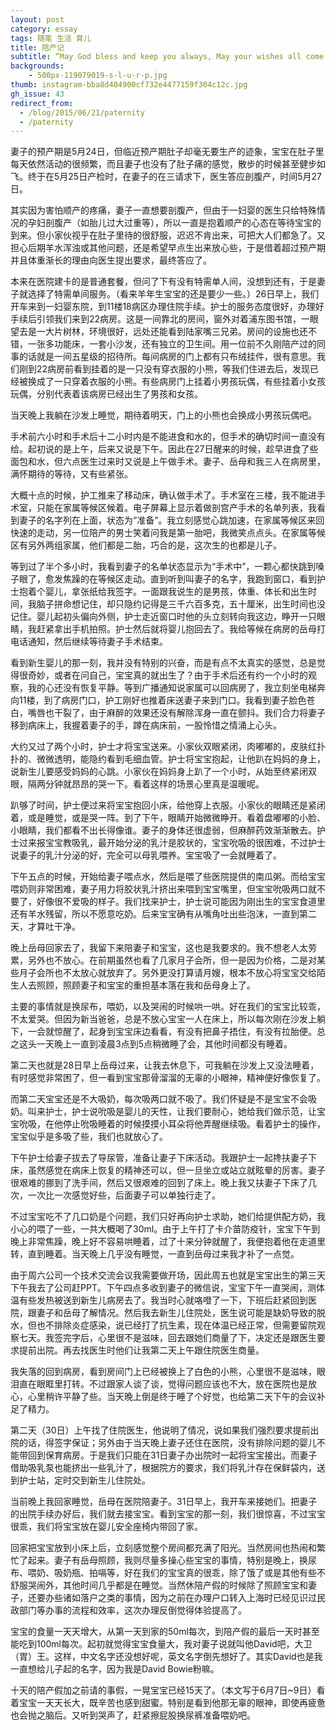 ```yaml
---
layout: post
category: essay
tags: 随笔 生活 育儿
title: 陪产记
subtitle: “May God bless and keep you always, May your wishes all come true” —— Bob Dylan, Forever Young
backgrounds:
    - 500px-119079019-s-l-u-r-p.jpg
thumb: instagram-bba8d404900cf732e4477159f304c12c.jpg
gh_issue: 43
redirect_from:
  - /blog/2015/06/21/paternity
  - /paternity
---
```


妻子的预产期是5月24日，但临近预产期肚子却毫无要生产的迹象，宝宝在肚子里每天依然活动的很频繁，而且妻子也没有了肚子痛的感觉，散步的时候甚至健步如飞。终于在5月25日产检时，在妻子的在三请求下，医生答应剖腹产，时间5月27日。

其实因为害怕顺产的疼痛，妻子一直想要剖腹产，但由于一妇婴的医生只给特殊情况的孕妇剖腹产（如胎儿过大过重等），所以一直是抱着顺产的心态在等待宝宝的到来。但小家伙视乎在肚子里待的很舒服，迟迟不肯出来，可把大人们都急了。又担心后期羊水浑浊或其他问题，还是希望早点生出来放心些，于是借着超过预产期并且体重渐长的理由向医生提出要求，最终答应了。

本来在医院建卡的是普通套餐，但问了下有没有特需单人间，没想到还有，于是妻子就选择了特需单间服务。（看来羊年生宝宝的还是要少一些。）26日早上，我们开车来到一妇婴东院，到11楼18病区办理住院手续。护士的服务态度很好，办理好手续后引领我们来到22病房。这是一间靠北的房间，窗外对着浦东图书馆，一眼望去是一大片树林，环境很好，远处还能看到陆家嘴三兄弟。房间的设施也还不错，一张多功能床，一套小沙发，还有独立的卫生间。用一位前不久刚陪产过的同事的话就是一间五星级的招待所。每间病房的门上都有只布绒挂件，很有意思。我们刚到22病房前看到挂着的是一只没有穿衣服的小熊，等我们住进去后，发现已经被换成了一只穿着衣服的小熊。有些病房门上挂着小男孩玩偶，有些挂着小女孩玩偶，分别代表着该病房已经出生了男孩和女孩。

当天晚上我躺在沙发上睡觉，期待着明天，门上的小熊也会换成小男孩玩偶吧。

手术前六小时和手术后十二小时内是不能进食和水的，但手术的确切时间一直没有给。起初说的是上午，后来又说是下午。因此在27日醒来的时候，趁早进食了些面包和水，但六点医生过来时又说是上午做手术。妻子、岳母和我三人在病房里，满怀期待的等待，又有些紧张。

大概十点的时候，护工推来了移动床，确认做手术了。手术室在三楼，我不能进手术室，只能在家属等候区候着。电子屏幕上显示着做剖宫产手术的名单列表，我看到妻子的名字列在上面，状态为“准备”。我立刻感觉心跳加速，在家属等候区来回快速的走动，另一位陪产的男士笑着问我是第一胎吧，我微笑点点头。在家属等候区有另外两组家属，他们都是二胎，巧合的是，这次生的也都是儿子。

等到过了半个多小时，我看到妻子的名单状态显示为“手术中”，一颗心都快跳到嗓子眼了，愈发焦躁的在等候区走动。直到听到叫妻子的名字，我跑到窗口，看到护士抱着个婴儿，拿张纸给我签字。一面跟我说生的是男孩，体重、体长和出生时间，我脑子拼命想记住，却只隐约记得是三千六百多克，五十厘米，出生时间也没记住。婴儿起初头偏向外侧，护士走近窗口时他的头立刻转向我这边，睁开一只眼睛，我赶紧拿出手机拍照。护士然后就将婴儿抱回去了。我给等候在病房的岳母打电话通知，然后继续等待妻子手术结束。

看到新生婴儿的那一刻，我并没有特别的兴奋，而是有点不太真实的感觉，总是觉得很奇妙，或者在问自己，宝宝真的就出生了？由于手术后还有约一个小时的观察，我的心还没有恢复平静。等到广播通知说家属可以回病房了，我立刻坐电梯奔向11楼，到了病房门口，护工刚好也推着床送妻子来到门口。我看到妻子脸色苍白，嘴唇也干裂了，由于麻醉的效果还没有解除浑身一直在颤抖。我们合力将妻子移到病床上，我握着妻子的手，蹲在病床前，一股怜惜之情涌上心头。

大约又过了两个小时，护士才将宝宝送来。小家伙双眼紧闭，肉嘟嘟的，皮肤红扑扑的、微微透明，能隐约看到毛细血管。护士将宝宝抱起，让他趴在妈妈的身上，说新生儿要感受妈妈的心跳。小家伙在妈妈身上趴了一个小时，从始至终紧闭双眼，隔两分钟就昂昂的哭一下。看着这样的场景心里真是温暖呢。

趴够了时间，护士便过来将宝宝抱回小床，给他穿上衣服。小家伙的眼睛还是紧闭着，或是睡觉，或是哭一阵。到了下午，眼睛开始微微睁开。看着盘嘟嘟的小脸、小眼睛，我们都看不出长得像谁。妻子的身体还很虚弱，但麻醉药效渐渐散去。护士过来报宝宝教吸乳，最开始分泌的乳汁是胶状的，宝宝吮吸的很困难，不过护士说妻子的乳汁分泌的好，完全可以母乳喂养。宝宝吸了一会就睡着了。

下午五点的时候，开始给妻子喂点水，然后是喂了些医院提供的南瓜粥。而给宝宝喂奶则非常困难，妻子用力将胶状乳汁挤出来喂到宝宝嘴里，但宝宝吮吸两口就不要了，好像很不爱吸的样子。我们找来护士，护士说可能因为刚出生的宝宝食道里还有羊水残留，所以不愿意吃奶。后来宝宝确有从嘴角吐出些泡沫，一直到第二天，才算吐干净。

晚上岳母回家去了，我留下来陪妻子和宝宝，这也是我要求的。我不想老人太劳累，另外也不放心。在前期虽然也看了几家月子会所，但一是因为价格，二是对某些月子会所也不太放心就放弃了。另外更没打算请月嫂，根本不放心将宝宝交给陌生人去照顾，照顾妻子和宝宝的重担基本落在我和岳母身上了。

主要的事情就是换尿布，喂奶，以及哭闹的时候哄一哄。好在我们的宝宝比较乖，不太爱哭。但因为新当爸爸，总是不放心宝宝一人在床上，所以每次刚在沙发上躺下，一会就惊醒了，起身到宝宝床边看看，有没有把鼻子捂住，有没有拉胎便。总之这头一天晚上一直到凌晨3点到5点稍微睡了会，其他时间都没有睡着。

第二天也就是28日早上岳母过来，让我去休息下，可我躺在沙发上又没法睡着，有时感觉非常困了，但一看到宝宝那骨溜溜的无辜的小眼神，精神便好像恢复了。

而第二天宝宝还是不大吸奶，每次吸两口就不吸了。我们怀疑是不是宝宝不会吸奶。叫来护士，护士说吮吸是婴儿的天性，让我们要耐心，她给我们做示范，让宝宝吮吸，在他停止吮吸睡着的时候摸摸小耳朵将他弄醒继续吸。看着护士的操作，宝宝似乎是多吸了些，我们也就放心了。

下午护士给妻子拔去了导尿管，准备让妻子下床活动。我跟护士一起搀扶妻子下床，虽然感觉在病床上恢复的精神还可以，但一旦坐立或站立就眩晕的厉害。妻子很艰难的挪到了洗手间，然后又很艰难的回到了床上。晚上我又扶妻子下床了几次，一次比一次感觉好些，后面妻子可以单独行走了。

不过宝宝吃不了几口奶是个问题，我们只好再向护士求助，她们给提供配方奶，我小心的喂了一些，一共大概喝了30ml。由于上午打了卡介苗防疫针，宝宝下午到晚上非常焦躁，晚上好不容易哄睡着，过了十来分钟就醒了，我便抱着他在走道里转，直到睡着。当天晚上几乎没有睡觉，一直到岳母过来我才补了一点觉。

由于周六公司一个技术交流会议我需要做开场，因此周五也就是宝宝出生的第三天下午我去了公司赶PPT。下午四点多收到妻子的微信说，宝宝下午一直哭闹，测体温有些发热被送到新生儿病房去了。我当时心就咯噔了一下，下班后赶紧回到医院，跟妻子和岳母了解情况。然后我去新生儿住院处，医生说可能是缺奶导致的脱水，但也不排除炎症感染，说已经打了抗生素，现在体温已经正常，但需要留院观察七天。我签完字后，心里很不是滋味，回去跟她们商量了下，决定还是跟医生要求提前出院。再去找医生时他们让我第二天上午跟住院医生商量。

我失落的回到病房，看到房间门上已经被换上了白色的小熊，心里很不是滋味，眼泪直在眼眶里打转。不过跟家人谈了谈，觉得问题应该也不大，放在医院也是放心，心里稍许平静了些。当天晚上倒是终于睡了个好觉，也给第二天下午的会议补足了精力。

第二天（30日）上午找了住院医生，他说明了情况，说如果我们强烈要求提前出院的话，得签字保证；另外由于当天晚上妻子还住在医院，没有排除问题的婴儿不能带回到保育病房。于是我们只能在31日妻子办出院时一起将宝宝接出。而妻子借助吸乳泵也能挤出一些乳汁了，根据院方的要求，我们将乳汁存在保鲜袋内，送到护士站，定时交到新生儿住院处。

当前晚上我回家睡觉，岳母在医院陪妻子。31日早上，我开车来接她们。把妻子的出院手续办好后，我们就去接宝宝。看到宝宝的那一刻，我们很惊喜，不过宝宝很乖，我们将宝宝放在婴儿安全座椅内带回了家。

回家把宝宝放到小床上后，立刻感觉整个房间都充满了阳光。当然房间也热闹和繁忙了起来。妻子有岳母照顾，我则尽量多操心些宝宝的事情，特别是晚上，换尿布、喂奶、吸奶瓶、拍嗝等，好在我们的宝宝真的很乖，除了饿了或是其他有些不舒服哭闹外，其他时间几乎都是在睡觉。当然休陪产假的时候除了照顾宝宝和妻子，还要办些诸如落户之类的事情，因为之前在办理户口转入上海时已经见识过民政部门等办事的流程和效率，这次办理反倒觉得体验提高了。

宝宝的食量一天天增大，从第一天到家的50ml每次，到陪产假的最后一天时甚至能吃到100ml每次。起初就觉得宝宝食量大，我对妻子说就叫他David吧，大卫（胃）王。这样，中文名字还没想好呢，英文名字倒先想好了。其实David也是我一直想给儿子起的名字，因为我是David Bowie粉嘛。

十天的陪产假加之前请的事假，一晃宝宝已经15天了。（本文写于6月7日~9日）看着宝宝一天天长大，既辛苦也感到甜蜜。特别是看到他那无辜的眼神，即使再疲惫也会抛之脑后。又听到哭声了，赶紧擦屁股换尿裤准备喂奶吧。
